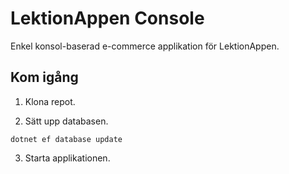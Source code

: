 # LektionAppen Console

Enkel konsol-baserad e-commerce applikation för LektionAppen.

## Kom igång

1. Klona repot.

2. Sätt upp databasen.

`dotnet ef database update`

3. Starta applikationen.
